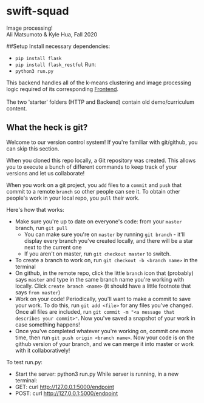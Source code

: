 # swift-squad
Image processing! \
Ali Matsumoto &amp; Kyle Hua, Fall 2020

##Setup
Install necessary dependencies: 
- `pip install flask`
- `pip install flask_restful`
Run:
- `python3 run.py`

This backend handles all of the k-means clustering and image processing logic required of 
its corresponding <a href="https://github.com/Codeology/swift-squad-frontend">Frontend</a>.<br><br>
The two 'starter' folders (HTTP and Backend) contain old demo/curriculum content.

## What the heck is git? 
Welcome to our version control system! If you're familiar with git/github, you can skip this section.

When you cloned this repo locally, a Git repository was created. This allows you to execute a bunch 
of different commands to keep track of your versions and let us collaborate! 

When you work on a git project, you `add` files to a `commit` and `push` that commit to a remote `branch` so other 
people can see it. To obtain other people's work in your local repo, you `pull` their work. 

Here's how that works: 
* Make sure you're up to date on everyone's code: from your `master` branch, run `git pull`
    * You can make sure you're on `master` by running `git branch` - it'll display every branch you've created locally, 
    and there will be a star next to the current one
    * If you aren't on master, run `git checkout master` to switch.  
* To create a branch to work on, run `git checkout -b <branch name>` in the terminal 
* On github, in the remote repo, click the little `branch` icon that (probably) says `master` and type in the same branch
name you're working with locally. Click `create branch <name>` (it should have a little footnote that says `from master`)
* Work on your code! Periodically, you'll want to make a commit to save your work. To do this, run `git add <file>` for any
files you've changed. Once all files are included, run `git commit -m "<a message that describes your commit>"`. Now you've
saved a snapshot of your work in case something happens!
* Once you've completed whatever you're working on, commit one more time, then run `git push origin <branch name>`. Now 
your code is on the github version of your branch, and we can merge it into master or work with it collaboratively!

To test run.py:
- Start the server: python3 run.py 
While server is running, in a new terminal:
- GET: curl http://127.0.0.1:5000/endpoint
- POST: curl http://127.0.0.1:5000/endpoint
